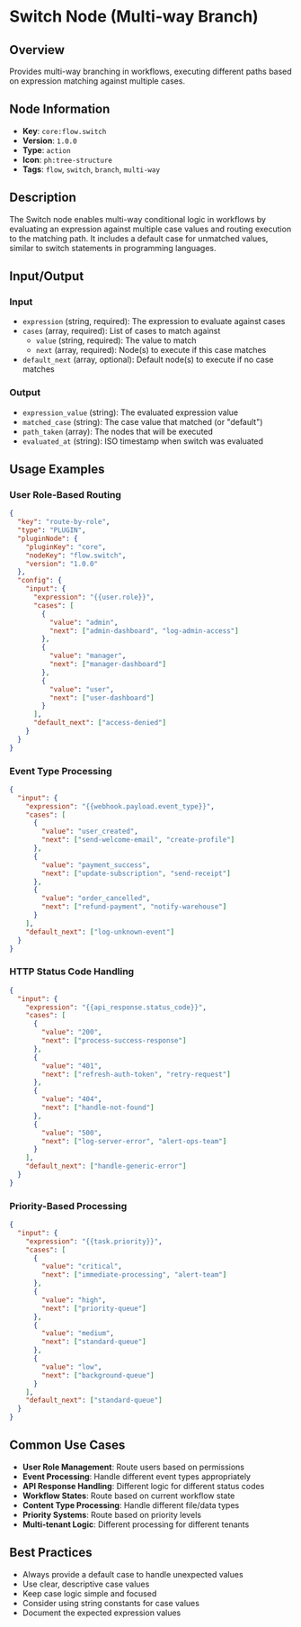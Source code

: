 # Switch Node (Multi-way Branch)

## Overview

Provides multi-way branching in workflows, executing different paths based on expression matching against multiple cases.

## Node Information

- **Key**: `core:flow.switch`
- **Version**: `1.0.0`
- **Type**: `action`
- **Icon**: `ph:tree-structure`
- **Tags**: `flow`, `switch`, `branch`, `multi-way`

## Description

The Switch node enables multi-way conditional logic in workflows by evaluating an expression against multiple case values and routing execution to the matching path. It includes a default case for unmatched values, similar to switch statements in programming languages.

## Input/Output

### Input
- `expression` (string, required): The expression to evaluate against cases
- `cases` (array, required): List of cases to match against
  - `value` (string, required): The value to match
  - `next` (array, required): Node(s) to execute if this case matches
- `default_next` (array, optional): Default node(s) to execute if no case matches

### Output
- `expression_value` (string): The evaluated expression value
- `matched_case` (string): The case value that matched (or "default")
- `path_taken` (array): The nodes that will be executed
- `evaluated_at` (string): ISO timestamp when switch was evaluated

## Usage Examples

### User Role-Based Routing
```json
{
  "key": "route-by-role",
  "type": "PLUGIN",
  "pluginNode": {
    "pluginKey": "core",
    "nodeKey": "flow.switch",
    "version": "1.0.0"
  },
  "config": {
    "input": {
      "expression": "{{user.role}}",
      "cases": [
        {
          "value": "admin",
          "next": ["admin-dashboard", "log-admin-access"]
        },
        {
          "value": "manager",
          "next": ["manager-dashboard"]
        },
        {
          "value": "user",
          "next": ["user-dashboard"]
        }
      ],
      "default_next": ["access-denied"]
    }
  }
}
```

### Event Type Processing
```json
{
  "input": {
    "expression": "{{webhook.payload.event_type}}",
    "cases": [
      {
        "value": "user_created",
        "next": ["send-welcome-email", "create-profile"]
      },
      {
        "value": "payment_success",
        "next": ["update-subscription", "send-receipt"]
      },
      {
        "value": "order_cancelled",
        "next": ["refund-payment", "notify-warehouse"]
      }
    ],
    "default_next": ["log-unknown-event"]
  }
}
```

### HTTP Status Code Handling
```json
{
  "input": {
    "expression": "{{api_response.status_code}}",
    "cases": [
      {
        "value": "200",
        "next": ["process-success-response"]
      },
      {
        "value": "401",
        "next": ["refresh-auth-token", "retry-request"]
      },
      {
        "value": "404",
        "next": ["handle-not-found"]
      },
      {
        "value": "500",
        "next": ["log-server-error", "alert-ops-team"]
      }
    ],
    "default_next": ["handle-generic-error"]
  }
}
```

### Priority-Based Processing
```json
{
  "input": {
    "expression": "{{task.priority}}",
    "cases": [
      {
        "value": "critical",
        "next": ["immediate-processing", "alert-team"]
      },
      {
        "value": "high",
        "next": ["priority-queue"]
      },
      {
        "value": "medium",
        "next": ["standard-queue"]
      },
      {
        "value": "low",
        "next": ["background-queue"]
      }
    ],
    "default_next": ["standard-queue"]
  }
}
```

## Common Use Cases

- **User Role Management**: Route users based on permissions
- **Event Processing**: Handle different event types appropriately
- **API Response Handling**: Different logic for different status codes
- **Workflow States**: Route based on current workflow state
- **Content Type Processing**: Handle different file/data types
- **Priority Systems**: Route based on priority levels
- **Multi-tenant Logic**: Different processing for different tenants

## Best Practices

- Always provide a default case to handle unexpected values
- Use clear, descriptive case values
- Keep case logic simple and focused
- Consider using string constants for case values
- Document the expected expression values
